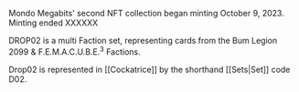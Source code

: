 Mondo Megabits' second NFT collection began minting October 9, 2023.
Minting ended XXXXXX

DROP02 is a multi Faction set, representing cards from the Bum Legion 2099 &  F.E.M.A.C.U.B.E.<sup>3</sup> Factions.

Drop02 is represented in [[Cockatrice]] by the shorthand [[Sets|Set]] code D02.